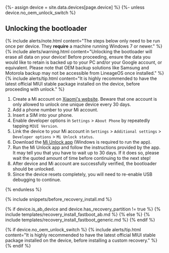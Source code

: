 {%- assign device = site.data.devices[page.device] %}
{%- unless device.no_oem_unlock_switch %}
## Unlocking the bootloader

{% include alerts/note.html content="The steps below only need to be run once per device. They **require** a machine running Windows 7 or newer." %}
{% include alerts/warning.html content="Unlocking the bootloader will erase all data on your device! Before proceeding, ensure the data you would like to retain is backed up to your PC and/or your Google account, or equivalent. Please note that OEM backup solutions like Samsung and Motorola backup may not be accessible from LineageOS once installed." %}
{% include alerts/tip.html content="It is highly recommended to have the latest official MIUI stable package installed on the device, before proceeding with unlock." %}

1. Create a Mi account on [Xiaomi's website](https://global.account.xiaomi.com/pass/register). Beware that one account is only allowed to unlock one unique device every 30 days.
2. Add a phone number to your Mi account.
3. Insert a SIM into your phone.
4. Enable developer options in `Settings` > `About Phone` by repeatedly tapping `MIUI Version`.
5. Link the device to your Mi account in `Settings` > `Additional settings` > `Developer options` > `Mi Unlock status`.
6. Download the [Mi Unlock app](https://en.miui.com/unlock/download_en.html) (Windows is required to run the app).
7. Run the Mi Unlock app and follow the instructions provided by the app. It may tell you that you have to wait up to 30 days. If it does so, please wait the quoted amount of time before continuing to the next step!
8. After device and Mi account are successfully verified, the bootloader should be unlocked.
9. Since the device resets completely, you will need to re-enable USB debugging to continue.

{% endunless %}

{% include snippets/before_recovery_install.md %}

{% if device.is_ab_device and device.has_recovery_partition != true %}
{% include templates/recovery_install_fastboot_ab.md %}
{% else %}
{% include templates/recovery_install_fastboot_generic.md %}
{% endif %}

{% if device.no_oem_unlock_switch %}
{% include alerts/tip.html content="It is highly recommended to have the latest official MIUI stable package installed on the device, before installing a custom recovery." %}
{% endif %}
